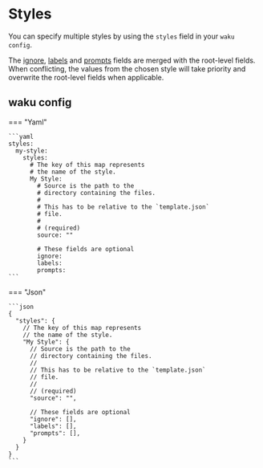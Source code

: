 # Styles

You can specify multiple styles by using the
`styles` field in your `waku config`.

The [ignore](./ignore.md), [labels](./labels.md)
and [prompts](./prompts.md) fields are merged with the
root-level fields. When conflicting, the values from
the chosen style will take priority and overwrite
the root-level fields when applicable.

## waku config

=== "Yaml"

    ```yaml
    styles:
      my-style:
        styles:
          # The key of this map represents
          # the name of the style.
          My Style:
            # Source is the path to the
            # directory containing the files.
            #
            # This has to be relative to the `template.json`
            # file.
            #
            # (required)
            source: ""

            # These fields are optional
            ignore:
            labels:
            prompts:
    ```

=== "Json"

    ```json
    {
      "styles": {
        // The key of this map represents
        // the name of the style.
        "My Style": {
          // Source is the path to the
          // directory containing the files.
          //
          // This has to be relative to the `template.json`
          // file.
          //
          // (required)
          "source": "",

          // These fields are optional
          "ignore": [],
          "labels": [],
          "prompts": [],
        }
      }
    }
    ```
